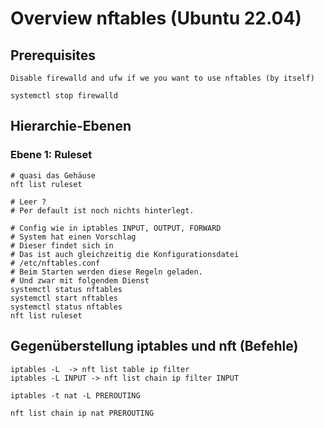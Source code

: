 # Overview nftables (Ubuntu 22.04) 

## Prerequisites 

```
Disable firewalld and ufw if we you want to use nftables (by itself) 

systemctl stop firewalld 
```

## Hierarchie-Ebenen 

### Ebene 1: Ruleset 

```
# quasi das Gehäuse 
nft list ruleset 

# Leer ? 
# Per default ist noch nichts hinterlegt. 

# Config wie in iptables INPUT, OUTPUT, FORWARD 
# System hat einen Vorschlag 
# Dieser findet sich in
# Das ist auch gleichzeitig die Konfigurationsdatei 
# /etc/nftables.conf 
# Beim Starten werden diese Regeln geladen. 
# Und zwar mit folgendem Dienst 
systemctl status nftables 
systemctl start nftables
systemctl status nftables
nft list ruleset
```

## Gegenüberstellung iptables und nft (Befehle) 

```   
iptables -L  -> nft list table ip filter
iptables -L INPUT -> nft list chain ip filter INPUT

iptables -t nat -L PREROUTING

nft list chain ip nat PREROUTING

